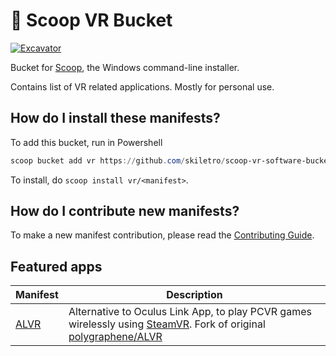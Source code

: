 # 🥽 Scoop VR Bucket
[![Excavator](https://github.com/skiletro/scoop-vr-software-bucket/actions/workflows/excavator.yml/badge.svg)](https://github.com/skiletro/scoop-vr-software-bucket/actions/workflows/excavator.yml)

Bucket for [Scoop](https://scoop.sh), the Windows command-line installer.

Contains list of VR related applications. Mostly for personal use.

How do I install these manifests?
---------------------------------

To add this bucket, run in Powershell
``` powershell
scoop bucket add vr https://github.com/skiletro/scoop-vr-software-bucket
```

To install, do `scoop install vr/<manifest>`.

How do I contribute new manifests?
----------------------------------

To make a new manifest contribution, please read the [Contributing Guide](https://github.com/ScoopInstaller/.github/blob/main/.github/CONTRIBUTING.md).

## Featured apps

| Manifest | Description |
|----------|-------------|
| [ALVR](https://github.com/alvr-org/ALVR) | Alternative to Oculus Link App, to play PCVR games wirelessly using [SteamVR](https://www.steamvr.com/). Fork of original [polygraphene/ALVR](https://github.com/polygraphene/ALVR) |